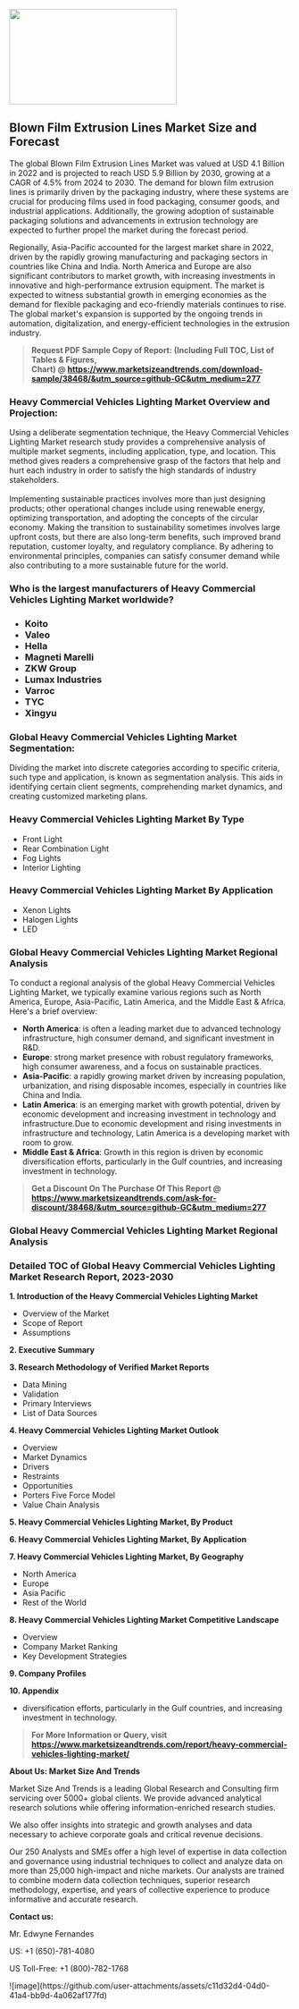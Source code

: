 <p><img class="alignnone size-medium wp-image-20088" src="https://ffe5etoiles.com/wp-content/uploads/2024/12/MST1-300x171.png" alt="" width="300" height="171" /></p><h2>Blown Film Extrusion Lines Market Size and Forecast</h2><p>The global Blown Film Extrusion Lines Market was valued at USD 4.1 Billion in 2022 and is projected to reach USD 5.9 Billion by 2030, growing at a CAGR of 4.5% from 2024 to 2030. The demand for blown film extrusion lines is primarily driven by the packaging industry, where these systems are crucial for producing films used in food packaging, consumer goods, and industrial applications. Additionally, the growing adoption of sustainable packaging solutions and advancements in extrusion technology are expected to further propel the market during the forecast period.</p><p>Regionally, Asia-Pacific accounted for the largest market share in 2022, driven by the rapidly growing manufacturing and packaging sectors in countries like China and India. North America and Europe are also significant contributors to market growth, with increasing investments in innovative and high-performance extrusion equipment. The market is expected to witness substantial growth in emerging economies as the demand for flexible packaging and eco-friendly materials continues to rise. The global market's expansion is supported by the ongoing trends in automation, digitalization, and energy-efficient technologies in the extrusion industry.</p></p><blockquote id="" class=""><strong>Request PDF Sample Copy of Report: (Including Full TOC, List of Tables &amp; Figures, Chart)&nbsp;@&nbsp;<strong><a href="https://www.marketsizeandtrends.com/download-sample/38468/&utm_source=github-GC&utm_medium=277" target="_blank">https://www.marketsizeandtrends.com/download-sample/38468/&utm_source=github-GC&utm_medium=277</a></strong></strong></blockquote><h3 id="" class="">Heavy Commercial Vehicles Lighting Market&nbsp;Overview and Projection:</h3><p id="" class="">Using a deliberate segmentation technique, the Heavy Commercial Vehicles Lighting Market research study provides a comprehensive analysis of multiple market segments, including application, type, and location. This method gives readers a comprehensive grasp of the factors that help and hurt each industry in order to satisfy the high standards of industry stakeholders. <br /> <br />Implementing sustainable practices involves more than just designing products; other operational changes include using renewable energy, optimizing transportation, and adopting the concepts of the circular economy. Making the transition to sustainability sometimes involves large upfront costs, but there are also long-term benefits, such improved brand reputation, customer loyalty, and regulatory compliance. By adhering to environmental principles, companies can satisfy consumer demand while also contributing to a more sustainable future for the world.</p><h3 id="" class="">Who is the largest manufacturers of&nbsp;Heavy Commercial Vehicles Lighting Market worldwide?</h3><h3 class=""><p><ul><li>Koito </li><li> Valeo </li><li> Hella </li><li> Magneti Marelli </li><li> ZKW Group </li><li> Lumax Industries </li><li> Varroc </li><li> TYC </li><li> Xingyu</li></ul></p></h3><h3 id="" class="">Global&nbsp;Heavy Commercial Vehicles Lighting Market Segmentation:</h3><p id="" class="">Dividing the market into discrete categories according to specific criteria, such type and application, is known as segmentation analysis. This aids in identifying certain client segments, comprehending market dynamics, and creating customized marketing plans.</p><h3 id="" class="">Heavy Commercial Vehicles Lighting Market&nbsp;By Type</h3><p><p><ul><li>Front Light </li><li> Rear Combination Light </li><li> Fog Lights </li><li> Interior Lighting</p></li></ul></p></p><h3 id="" class="">Heavy Commercial Vehicles Lighting Market&nbsp;By Application</h3><p class=""><p><ul><li>Xenon Lights </li><li> Halogen Lights </li><li> LED</li></ul></p></p><h3 id="" class="">Global Heavy Commercial Vehicles Lighting Market Regional Analysis</h3><p id="" class="">To conduct a regional analysis of the global Heavy Commercial Vehicles Lighting Market, we typically examine various regions such as North America, Europe, Asia-Pacific, Latin America, and the Middle East &amp; Africa. Here's a brief overview:</p><ul><li><strong>North America</strong>: is often a leading market due to advanced technology infrastructure, high consumer demand, and significant investment in R&amp;D.</li><li><strong>Europe</strong>: strong market presence with robust regulatory frameworks, high consumer awareness, and a focus on sustainable practices.</li><li><strong>Asia-Pacific</strong>: a rapidly growing market driven by increasing population, urbanization, and rising disposable incomes, especially in countries like China and India.</li><li><strong>Latin America</strong>: is an emerging market with growth potential, driven by economic development and increasing investment in technology and infrastructure.Due to economic development and rising investments in infrastructure and technology, Latin America is a developing market with room to grow.</li><li><strong>Middle East &amp; Africa</strong>: Growth in this region is driven by economic diversification efforts, particularly in the Gulf countries, and increasing investment in technology.</li></ul><blockquote id="" class=""><strong>Get a Discount On The Purchase Of This Report @ <strong><a href="https://www.marketsizeandtrends.com/ask-for-discount/38468/&utm_source=github-GC&utm_medium=277" target="_blank">https://www.marketsizeandtrends.com/ask-for-discount/38468/&utm_source=github-GC&utm_medium=277</a></strong></strong></blockquote><h3 id="" class="">Global Heavy Commercial Vehicles Lighting Market Regional Analysis</h3><h3 id="" class="">Detailed TOC of Global Heavy Commercial Vehicles Lighting Market Research Report, 2023-2030</h3><p id="" class=""><strong>1. Introduction of the Heavy Commercial Vehicles Lighting Market</strong></p><ul><li>Overview of the Market</li><li>Scope of Report</li><li>Assumptions</li></ul><p id="" class=""><strong>2. Executive Summary</strong></p><p id="" class=""><strong>3. Research Methodology of Verified Market Reports</strong></p><ul><li>Data Mining</li><li>Validation</li><li>Primary Interviews</li><li>List of Data Sources</li></ul><p id="" class=""><strong>4. Heavy Commercial Vehicles Lighting Market Outlook</strong></p><ul><li>Overview</li><li>Market Dynamics</li><li>Drivers</li><li>Restraints</li><li>Opportunities</li><li>Porters Five Force Model</li><li>Value Chain Analysis</li></ul><p id="" class=""><strong>5. Heavy Commercial Vehicles Lighting Market, By Product</strong></p><p id="" class=""><strong>6. Heavy Commercial Vehicles Lighting Market, By Application</strong></p><p id="" class=""><strong>7. Heavy Commercial Vehicles Lighting Market, By Geography</strong></p><ul><li>North America</li><li>Europe</li><li>Asia Pacific</li><li>Rest of the World</li></ul><p id="" class=""><strong>8. Heavy Commercial Vehicles Lighting Market Competitive Landscape</strong></p><ul><li>Overview</li><li>Company Market Ranking</li><li>Key Development Strategies</li></ul><p id="" class=""><strong>9. Company Profiles</strong></p><p id="" class=""><strong>10. Appendix</strong></p><ul><li>diversification efforts, particularly in the Gulf countries, and increasing investment in technology.</li></ul><blockquote id="" class=""><strong>For More Information or Query, visit <strong><strong><a href="https://www.marketsizeandtrends.com/report/heavy-commercial-vehicles-lighting-market/" target="_blank">https://www.marketsizeandtrends.com/report/heavy-commercial-vehicles-lighting-market/</a></strong></strong></strong></blockquote><p id="" class=""><strong>About Us: Market Size And Trends</strong></p><p id="" class="">Market Size And Trends is a leading Global Research and Consulting firm servicing over 5000+ global clients. We provide advanced analytical research solutions while offering information-enriched research studies.</p><p id="" class="">We also offer insights into strategic and growth analyses and data necessary to achieve corporate goals and critical revenue decisions.</p><p id="" class="">Our 250 Analysts and SMEs offer a high level of expertise in data collection and governance using industrial techniques to collect and analyze data on more than 25,000 high-impact and niche markets. Our analysts are trained to combine modern data collection techniques, superior research methodology, expertise, and years of collective experience to produce informative and accurate research.</p><p id="" class=""><strong>Contact us:</strong></p><p id="" class="">Mr. Edwyne Fernandes</p><p id="" class="">US: +1 (650)-781-4080</p><p id="" class="">US Toll-Free: +1 (800)-782-1768</p>
![image](https://github.com/user-attachments/assets/c11d32d4-04d0-41a4-bb9d-4a062af177fd)
